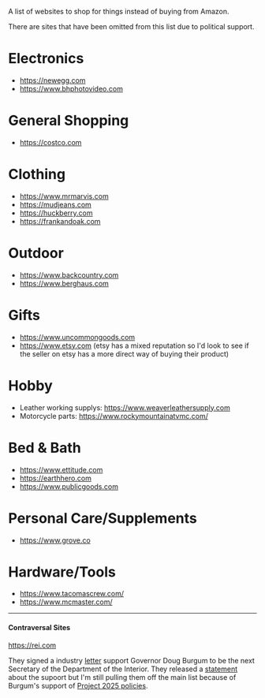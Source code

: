 A list of websites to shop for things instead of buying from Amazon.

There are sites that have been omitted from this list due to political support.


# Electronics

- https://newegg.com
- https://www.bhphotovideo.com

# General Shopping

- https://costco.com

# Clothing

- https://www.mrmarvis.com
- https://mudjeans.com
- https://huckberry.com
- https://frankandoak.com

# Outdoor

- https://www.backcountry.com
- https://www.berghaus.com

# Gifts

- https://www.uncommongoods.com
- https://www.etsy.com (etsy has a mixed reputation so I'd look to see if the seller on etsy has a more direct way of buying their product)

# Hobby

- Leather working supplys: https://www.weaverleathersupply.com
- Motorcycle parts: https://www.rockymountainatvmc.com/

# Bed & Bath

- https://www.ettitude.com
- https://earthhero.com
- https://www.publicgoods.com

# Personal Care/Supplements

- https://www.grove.co

# Hardware/Tools

- https://www.tacomascrew.com/
- https://www.mcmaster.com/

----

#### Contraversal Sites

https://rei.com

They signed a industry [letter](https://recreationroundtable.org/wp-content/uploads/2025/01/ORR-Burgum-Nomination-Letter-of-Support-Final.pdf) support Governor Doug Burgum to be the next Secretary of the Department of the Interior. They released a [statement](https://www.rei.com/newsroom/article/we-will-never-stop-defending-our-public-lands) about the supoort but I'm still pulling them off the main list because of Burgum's support of [Project 2025 policies](https://www.factcheck.org/2024/09/a-guide-to-project-2025/).
